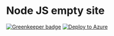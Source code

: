 # Node JS empty site

[![Greenkeeper badge](https://badges.greenkeeper.io/techonomics69/landingpage.svg)](https://greenkeeper.io/)
[![Deploy to Azure](http://azuredeploy.net/deploybutton.png)](https://azuredeploy.net/)